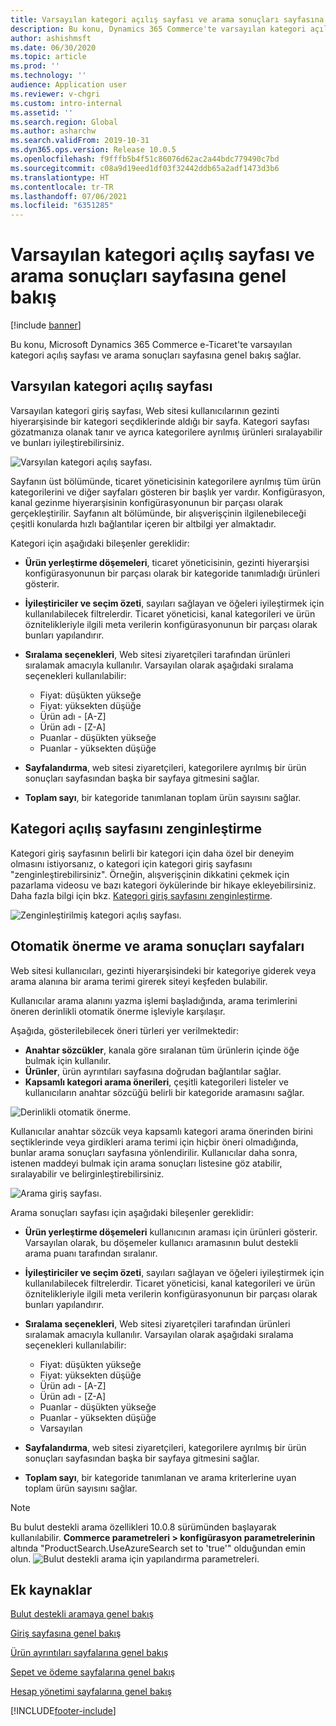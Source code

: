 ```yaml
---
title: Varsayılan kategori açılış sayfası ve arama sonuçları sayfasına genel bakış
description: Bu konu, Dynamics 365 Commerce'te varsayılan kategori açılış sayfası ve arama sonuçları sayfasına genel bakış sağlar.
author: ashishmsft
ms.date: 06/30/2020
ms.topic: article
ms.prod: ''
ms.technology: ''
audience: Application user
ms.reviewer: v-chgri
ms.custom: intro-internal
ms.assetid: ''
ms.search.region: Global
ms.author: asharchw
ms.search.validFrom: 2019-10-31
ms.dyn365.ops.version: Release 10.0.5
ms.openlocfilehash: f9fffb5b4f51c86076d62ac2a44bdc779490c7bd
ms.sourcegitcommit: c08a9d19eed1df03f32442ddb65a2adf1473d3b6
ms.translationtype: HT
ms.contentlocale: tr-TR
ms.lasthandoff: 07/06/2021
ms.locfileid: "6351285"
---
```

# <a name="default-category-landing-page-and-search-results-page-overview"></a>Varsayılan kategori açılış sayfası ve arama sonuçları sayfasına genel bakış

[!include [banner](includes/banner.md)]

Bu konu, Microsoft Dynamics 365 Commerce e-Ticaret'te varsayılan kategori açılış sayfası ve arama sonuçları sayfasına genel bakış sağlar.

## <a name="default-category-landing-page"></a>Varsyılan kategori açılış sayfası

Varsayılan kategori giriş sayfası, Web sitesi kullanıcılarının gezinti hiyerarşisinde bir kategori seçdiklerinde aldığı bir sayfa. Kategori sayfası gözatmanıza olanak tanır ve ayrıca kategorilere ayrılmış ürünleri sıralayabilir ve bunları iyileştirebilirsiniz.

![Varsyılan kategori açılış sayfası.](./media/SimpleCategoryLandingDressCategory.png)

Sayfanın üst bölümünde, ticaret yöneticisinin kategorilere ayrılmış tüm ürün kategorilerini ve diğer sayfaları gösteren bir başlık yer vardır. Konfigürasyon, kanal gezinme hiyerarşisinin konfigürasyonunun bir parçası olarak gerçekleştirilir. Sayfanın alt bölümünde, bir alışverişçinin ilgilenebileceği çeşitli konularda hızlı bağlantılar içeren bir altbilgi yer almaktadır.

Kategori için aşağıdaki bileşenler gereklidir:

- **Ürün yerleştirme döşemeleri**, ticaret yöneticisinin, gezinti hiyerarşisi konfigürasyonunun bir parçası olarak bir kategoride tanımladığı ürünleri gösterir.
- **İyileştiriciler ve seçim özeti**, sayıları sağlayan ve öğeleri iyileştirmek için kullanılabilecek filtrelerdir. Ticaret yöneticisi, kanal kategorileri ve ürün öznitelikleriyle ilgili meta verilerin konfigürasyonunun bir parçası olarak bunları yapılandırır.
- **Sıralama seçenekleri**, Web sitesi ziyaretçileri tarafından ürünleri sıralamak amacıyla kullanılır. Varsayılan olarak aşağıdaki sıralama seçenekleri kullanılabilir:

    - Fiyat: düşükten yükseğe
    - Fiyat: yüksekten düşüğe
    - Ürün adı - \[A-Z\]
    - Ürün adı - \[Z-A\]
    - Puanlar - düşükten yükseğe
    - Puanlar - yüksekten düşüğe

- **Sayfalandırma**, web sitesi ziyaretçileri, kategorilere ayrılmış bir ürün sonuçları sayfasından başka bir sayfaya gitmesini sağlar.
- **Toplam sayı**, bir kategoride tanımlanan toplam ürün sayısını sağlar.

## <a name="enrich-a-category-landing-page"></a>Kategori açılış sayfasını zenginleştirme

Kategori giriş sayfasının belirli bir kategori için daha özel bir deneyim olmasını istiyorsanız, o kategori için kategori giriş sayfasını "zenginleştirebilirsiniz". Örneğin, alışverişçinin dikkatini çekmek için pazarlama videosu ve bazı kategori öykülerinde bir hikaye ekleyebilirsiniz. Daha fazla bilgi için bkz. [Kategori giriş sayfasını zenginleştirme](enrich-category-page.md).

![Zenginleştirilmiş kategori açılış sayfası.](./media/CategoryLandingPages.png)

## <a name="auto-suggest-and-search-results-pages"></a>Otomatik önerme ve arama sonuçları sayfaları

Web sitesi kullanıcıları, gezinti hiyerarşisindeki bir kategoriye giderek veya arama alanına bir arama terimi girerek siteyi keşfeden bulabilir.

Kullanıcılar arama alanını yazma işlemi başladığında, arama terimlerini öneren derinlikli otomatik önerme işleviyle karşılaşır.

Aşağıda, gösterilebilecek öneri türleri yer verilmektedir:

- **Anahtar sözcükler**, kanala göre sıralanan tüm ürünlerin içinde öğe bulmak için kullanılır.
- **Ürünler**, ürün ayrıntıları sayfasına doğrudan bağlantılar sağlar.
- **Kapsamlı kategori arama önerileri**, çeşitli kategorileri listeler ve kullanıcıların anahtar sözcüğü belirli bir kategoride aramasını sağlar.

![Derinlikli otomatik önerme.](./media/ImmersiveAutoSuggestUX.png)

Kullanıcılar anahtar sözcük veya kapsamlı kategori arama önerinden birini seçtiklerinde veya girdikleri arama terimi için hiçbir öneri olmadığında, bunlar arama sonuçları sayfasına yönlendirilir. Kullanıcılar daha sonra, istenen maddeyi bulmak için arama sonuçları listesine göz atabilir, sıralayabilir ve belirginleştirebilirsiniz.

![Arama giriş sayfası.](./media/SearchLanding.png)

Arama sonuçları sayfası için aşağıdaki bileşenler gereklidir:

- **Ürün yerleştirme döşemeleri** kullanıcının araması için ürünleri gösterir. Varsayılan olarak, bu döşemeler kullanıcı aramasının bulut destekli arama puanı tarafından sıralanır.
- **İyileştiriciler ve seçim özeti**, sayıları sağlayan ve öğeleri iyileştirmek için kullanılabilecek filtrelerdir. Ticaret yöneticisi, kanal kategorileri ve ürün öznitelikleriyle ilgili meta verilerin konfigürasyonunun bir parçası olarak bunları yapılandırır.
- **Sıralama seçenekleri**, Web sitesi ziyaretçileri tarafından ürünleri sıralamak amacıyla kullanılır. Varsayılan olarak aşağıdaki sıralama seçenekleri kullanılabilir:

    - Fiyat: düşükten yükseğe
    - Fiyat: yüksekten düşüğe
    - Ürün adı - \[A-Z\]
    - Ürün adı - \[Z-A\]
    - Puanlar - düşükten yükseğe
    - Puanlar - yüksekten düşüğe
    - Varsayılan

- **Sayfalandırma**, web sitesi ziyaretçileri, kategorilere ayrılmış bir ürün sonuçları sayfasından başka bir sayfaya gitmesini sağlar.
- **Toplam sayı**, bir kategoride tanımlanan ve arama kriterlerine uyan toplam ürün sayısını sağlar.

>[!NOTE]
>Bu bulut destekli arama özellikleri 10.0.8 sürümünden başlayarak kullanılabilir. **Commerce parametreleri > konfigürasyon parametrelerinin** altında "ProductSearch.UseAzureSearch set to 'true'" olduğundan emin olun. 
![Bulut destekli arama için yapılandırma parametreleri.](./media/CloudPoweredSearchConfigurationParameters.png)

## <a name="additional-resources"></a>Ek kaynaklar

[Bulut destekli aramaya genel bakış](cloud-powered-search-overview.md)

[Giriş sayfasına genel bakış](quick-tour-home-page.md)

[Ürün ayrıntıları sayfalarına genel bakış](quick-tour-pdp.md)

[Sepet ve ödeme sayfalarına genel bakış](quick-tour-cart-checkout.md)

[Hesap yönetimi sayfalarına genel bakış](quick-tour-account-management.md)



[!INCLUDE[footer-include](../includes/footer-banner.md)]